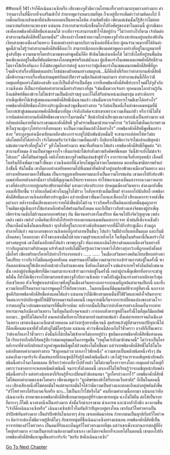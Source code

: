 ##ตอนที่ 141 เจ้าก็คือเฉินฉางเซิงหรือ
เสียงของจูลั่วมีความโกรธเกรี้ยวอย่างมากรุนแรงอย่างมาก คำว่ารุนแรงในที่นี้ยากที่จะเสริมเข้าไป ถ้าหากพูดว่าเหมาะสมที่สุด ก็จะอยู่ที่การเพิ่มคำว่าอำมหิตลงไป ก็เหมือนกับนกเต้าแขกที่ส่งเสียงออกมาเป็นหยาดโลหิต อำมหิตยิ่งนัก เพียงแต่เช่นนั้นก็รู้สึกว่าไม่ค่อยเหมาะสมกับสถานะของเขา แน่นอน ถ้าหากสามารถนึกเชื่อมโยงไปถึงศัตรูของเขาในตอนนี้ คู่กรณีของเขาคือเทพธิดาศักดิ์สิทธิ์แห่งแดนใต้ บางทีอาจจะสามารถเข้าใจได้อยู่บ้าง
“ไม่ว่าอย่างไรก็ตาม เจ้าผิดต่อคำสาบานอันศักดิ์สิทธิ์ในยามนั้น!”
เสียงกล่าวโทษด้วยความโกรธของจูลั่วก้องสะท้อนอยู่บนท้องฟ้าอันเงียบสงบของเมืองสวินหยาง ซึ่งแตกต่างอย่างมากกับกวนซิงเค่อที่นิ่งเงียบ ผู้คนจำนวนมากที่ได้ยินคำพูดนี้ล้วนไม่รู้ว่าคำสาบานศักดิ์สิทธิ์คืออะไร สามารถนึกออกเพียงแค่คำพูดบางอย่างที่อยู่ในกฎหมายที่สูงส่งที่สุด
ความหมายโดยประมาณของคำพูดนั้นก็คือ ฟ้าดินไม่แบ่งเหนือใต้ ไม่ว่าสิ่งใดที่อยู่บนพื้นดิน ขอเพียงแค่อยู่ในพื้นที่พันธมิตรของโลกมนุษย์หรือแม่น้ำแดง ผู้แข็งแกร่งในเขตแดนเทพศักดิ์สิทธิ์ล้วนไม่อาจโต้เถียงกันเอง ยิ่งไม่ต้องพูดถึงการต่อสู้ นอกจากว่าผู้แข็งแกร่งในเขตแดนเทพศักดิ์สิทธิ์ที่ถูกโจมตีจะทำเรื่องที่ผิดต่อผลประโยชน์ของฝ่ายตนอย่างสมบูรณ์...นี่ก็คือสิ่งที่เรียกว่าคำสาบานศักดิ์สิทธิ์
เมื่อพิจารณาจากเรื่องที่เหล่ามนุษย์กับเผ่าปีศาจร่วมมือกันต่อต้านเผ่ามาร คำสาบานเช่นนี้ก็ถือว่ามีเหตุผลที่สุดอย่างไม่ต้องสงสัย และก็เป็นสิ่งที่จำเป็นที่สุด การที่เทพธิดาศักดิ์สิทธิ์ทำการโจมตีใส่จูลั่วกับกวนซิงเค่อ ก็เป็นการผิดต่อคำสาบานนี้อย่างร้ายแรงที่สุด
“เช่นนั้นพวกเจ้าเล่า ทุกคนบนโลกล้วนรู้กัน ถึงแม้ศิษย์พี่ของข้าจะไม่ได้เข้าร่วมเป็นนักปราชญ์ และก็ไม่ได้รับตำแหน่งแปดมรสุม แต่ระดับการบำเพ็ญเพียรได้เข้าสู่เขตแดนเทพศักดิ์สิทธิ์เนิ่นนานแล้ว เช่นนั้นพวกเจ้าทำการโจมตีเขาได้อย่างไร”
เทพธิดาศักดิ์สิทธิ์มองไปทางประตูเมืองแล้วพูดขึ้นอย่างสงบ “หวังผ้อเป็นหนึ่งในห้าของคนหนุ่มที่มีโอกาสเข้าสู่เขตแดนเทพศักดิ์สิทธิ์มากที่สุด เจ้าถึงกับคิดจะฆ่าเขาเพราะความเห็นแก่ตัว หรือว่านี่ไม่ใช่การผิดต่อคำสาบานศักดิ์สิทธิ์ของพวกเราในยามนั้น”
สีหน้ากับน้ำเสียงของนางสงบนิ่งเป็นอย่างมาก แต่กลับแผ่กลิ่นอายที่น่าเกรงขามและศักดิ์สิทธิ์
จูลั่วคำรามขึ้นมาด้วยความโกรธ “หวังผ้อไม่เห็นแก่ภาพรวม ข้าในฐานะผู้อาวุโสทำการสั่งสอนเขา จะเป็นความเห็นแก่ตัวได้อย่างไร”
เทพธิดาศักดิ์สิทธิ์พูดขึ้นอย่างสงบ “ตระกูลจูแห่งเมืองเทียนเหลียงต้องการจะอยู่ไปนับพันนับหมื่นปี จะสามารถปล่อยให้หวังผ้อเติบโตต่อไปได้อย่างไร เจ้าไม่ยอมรับว่าเจ้ามีความเห็นแก่ตัว ก็อธิบายได้เพียงว่าเจ้าไม่กล้าเผชิญหน้าแม้แต่ความจริงที่อยู่ในใจ”
จูลั่วโมโหอย่างมาก ขณะที่เตรียมจะโต้แย้ง เทพธิดาศักดิ์สิทธิ์ก็พูดต่อ “คำสาบานทั้งหมด ล้วนเป็นคำพูดจากใจ เห็นแก่หน้าใต้เท้าสังฆราชกับศิษย์พี่เหมย วันนี้ข้าจะยังไม่ฆ่าเจ้า ไปเถอะ”
เมื่อได้ยินคำพูดนี้ เพลิงโทสะของจูลั่วพลันแล่นเข้าสู่หัวใจ อาการบาดเจ็บยิ่งทรุดหนัก เลือดที่ไหลรินก็ยิ่งเพิ่มความเร็วขึ้นมา กวนซิงเค่อที่นิ่งเงียบไม่พูดไม่จามาโดยตลอด มองเห็นเขามีสภาพย่ำแย่ถึงขั้นนี้ ทันใดนั้น เขาก็มองอย่างเหยียดหยามไปที่เมฆดำที่พลิกตัวอยู่บนท้องฟ้าของเมืองสวินหยาง
มองอย่างเหยียดหยามหาใช่ชื่นชม เป็นการดูถูกเหยียดหยามและยิ่งเป็นความโกรธแค้น เขามองไปยังท้องฟ้า เมฆดำที่ลอยต่ำเหล่านั้นราวกับมีสัญญาณส่งให้กระจายออก ทำให้พอจะมองเห็นแสงจากดวงดาวหลายดวงที่ส่องประกายอยู่บนท้องฟ้ายามค่ำคืน!
แสงดาวส่องประกาย ปกคลุมเมืองสวินหยาง ส่งลงมายังพื้นถนนที่เปียกชื้น ราวกับเกล็ดน้ำค้างในฤดูใบไม้ร่วง ไอสังหารช่างเต็มเปี่ยม!
ห่างออกไปนับสิบลี้ เทพธิดาศักดิ์สิทธิ์มองกวนซิงเค่อที่ตรงประตูเมือง แล้วยกมือขวาขึ้นมาโบกและชี้ออกไป
เสียงแตกกระจายดังขึ้นแผ่วเบา หลังจากนั้นเสียงแตกกระจายก็ดังขึ้นนับไม่ถ้วน
ราวกับเครื่องปั้นดินเผานับหมื่นชุดถูกการโจมตีของผู้แข็งแกร่งใช้แท่งเหล็กฟาดใส่พร้อมกันทั้งหมด
และก็เป็นราวกับห้วงแห่งจิตของผู้บำเพ็ญเพียรจำนวนนับไม่ถ้วนแตกออกพร้อมๆ กัน
ชัดเจนอย่างหาใดเปรียบ ชัดเจนไปถึงจิตวิญญาณ
เพล้ง เพล้ง เพล้ง เพล้ง!
เกล็ดหิมะที่กำลังโปรยปรายลงมาบนถนนพลันแตกกระจาย น้ำฝนที่เพิ่งจะแข็งตัวเป็นเกล็ดน้ำแข็งก็แตกเสียแล้ว
ทุกสิ่งที่อยู่ในระยะห่างนับสิบเมตรจากที่นี่ไปถึงประตูเมือง ล้วนถูกทำลายไปแล้ว
หมวกงอบของกวนซิงเค่อก็ถูกทำลายเป็นชิ้นๆ ไปแล้ว ริมฝีปากก็แตกเป็นแผล และเริ่มมีเลือดสดๆ ไหลออกมา
หัวใจของเขาเต็มไปด้วยความดุร้ายและหยิ่งยโส ในที่สุดในพริบตานี้ก็แตกร้าวไปอย่างสมบูรณ์ เขาไม่ลังเลอีกต่อไปแล้ว เขาพยุงจูลั่ว หันกายและเดินไปทางด้านนอกเมืองสวินหยางที่ราวกับถูกม่านราตรีปกคลุม แท้จริงแล้วกลับไม่มีใครรู้เลยว่าพวกเขาวิ่งไปทางทุ่งกว้างที่ถูกบดบังตั้งแต่เมื่อไหร่ เพียงพริบตาก็หายไปอย่างไรร่องรอยแล้ว
......
......
ในเมืองสวินหยางพลันเงียบเชียบอย่างหาใดเปรียบ ราวกับว่าไม่มีคนอยู่เลยสักคน
คนธรรมดาที่ไม่มีความสามารถจะเข้าร่วมการต่อสู้ในครั้งนี้ พากันหลบซ่อนอยู่ใต้เตียงหลังหน้าต่างในบ้านของตน ซึ่งยังคงไม่สงบใจ แม้แต่จะหายใจยังอึดอัดถึงขนาดนั้น
เหล่าผู้บำเพ็ญเพียรที่มีความสามารถจะเข้าร่วมการต่อสู้ในครั้งนี้ เหล่าผู้บำเพ็ญเพียรที่อยากจะฆ่าซูหลีนั้น ก็ทำได้เพียงจากไปตามรอยเท้าของจูลั่วกับกวนซิงเค่อ รวมไปถึงผู้แข็งแกร่งอย่างเหลียงหวังซุนกับเซวียเหอ
หัวเจี้ยฟูพาเหล่านักบวชที่อยู่ในเมืองสวินหยางออกจากถนนที่ถูกฝนสาดจนเปียกนี้ และทิ้งความเงียบที่ไร้คนรบกวนการพูดคุยไว้ให้กับพวกเขา...ในตอนนี้คนที่มีคุณสมบัติจะอยู่ที่ตรงนี้ นอกจากซูหลีกับเทพธิดาศักดิ์สิทธิ์แห่งแดนใต้แล้ว แน่นอนว่าก็มีเพียงสามคนนั้นที่ใช้ชีวิตและพลังใจอันยากจะจินตนาการปกป้องซูหลีให้มีชีวิตรอดมาจนถึงตอนนี้
เหตุการณ์นี้เริ่มจากการเปลี่ยนแปลงของสวนโจว การตกอยู่ในวงล้อมของเผ่ามารที่พื้นที่ราบหิมะ หลังจากนั้นก็เป็นการล่าสังหารอย่างเลือดเย็นจากค่ายทหารมาจนถึงเมืองสวินหยาง ในที่สุดก็มาถึงจุดจบแล้ว การลอบสังหารซูหลีในครั้งนี้ในที่สุดก็มีผลลัพธ์ออกมา...ซูหลีไม่ได้ตายไป คนเหล่านั้นที่อยากให้เขาตายล้วนพ่ายแพ้แล้ว
ตั้งแต่ค่ายทหารจนถึงเมืองสวินหยาง เขาพาเฉินฉางเซิงมาด้วยตลอด แต่ว่าเขารู้อยากชัดเจนดี สุดท้ายแล้วผู้ที่สามารถแก้ปัญหานี้ได้ ก็คือเพื่อนของเขาที่ทั่วทั้งต้าลู่ไม่มีใครรู้เลย
แน่นอน คำว่าเพื่อนนี้ต้องเก็บไว้ชั่วคราว
บางทีก็เป็นเพราะว่าต้องเก็บเอาไว้ชั่วคราว ดังนั้นถึงได้กลืนไม่เข้าคายไม่ออกอยู่บ้าง ซูหลีมองเทพธิดาศักดิ์สิทธิ์แห่งแดนใต้ เรียบง่ายก็กลับให้คนรู้สึกว่าสมเหตุสมผลในการพูดขึ้น “เหตุใดเจ้าถึงมาช้าขนาดนี้”
ไม่ว่าจะเป็นใครหลังจากที่ช่วยอีกฝ่ายแล้วถูกคำพูดเช่นนี้พูดใส่ล้วนต้องโมโหขึ้นมา แต่ว่าเทพธิดาศักดิ์สิทธิ์ไม่ได้โมโห แต่กลับตอบคำถามอย่างสงบ “ข้าถูกคนถ่วงเวลาเอาไว้พักหนึ่ง”
ความสงบเป็นพลังชนิดหนึ่งจริงๆ มันแสดงถึงความจริงจัง
ตั้งแต่หลายปีก่อนซูหลีก็รับรู้ถึงพลังชนิดนี้แล้ว เขาไม่รู้ว่าควรจะเผชิญหน้ากับพลังชนิดนี้อย่างไรมาโดยตลอด ที่เรียกว่าท่องเที่ยวไปทั่วหล้า ไม่ไต่ถามเรื่องราวทางโลก เหตุผลส่วนใหญ่ก็เพราะว่าเขาอยากจะหลบหนีพลังชนิดนี้ จนกระทั่งถึงตอนนี้ เขาเองก็ไม่ได้เรียนรู้ว่าจะเผชิญหน้ากับพลังชนิดนี้อย่างไร แต่อย่างน้อยเขาก็เรียนรู้ที่จะเปลี่ยนหัวข้อสนทนา
“ถูกใครถ่วงเอาไว้”
เทพธิดาศักดิ์สิทธิ์ไม่ได้ตอบคำถามของเขาโดยตรง เพียงแค่พูดว่า “ลูกศิษย์ของข้าได้รับบาดเจ็บสาหัส”
ก็เป็นในตอนนี้เอง เสียงเสียงหนึ่งที่ไม่ค่อยมั่นใจแต่สามารถมั่นใจได้ว่ามีความเป็นห่วงและตกตะลึงแฝงอยู่พลันดังขึ้น
“สวีโหย่วหรงได้รับบาดเจ็บหรือ นาง...ไม่เป็นอะไรใช่หรือไม่”
คนที่ถามคำถามนี้ออกมา แน่นอนว่าคือเฉินฉางเซิง
สายตาของเทพธิดาศักดิ์สิทธิ์เบนมาหยุดอยู่ที่ร่างของชายหนุ่ม
นางไม่ได้ยิ้ม ต่อให้เป็นรอยยิ้มจางๆ ก็ไม่มี
นางสงบนิ่งเป็นอย่างมาก ดังนั้นจึงน่าเกรงขาม น่าเคารพ และน่ากลัวยิ่งนัก
นางถามขึ้น “เจ้าก็คือเฉินฉางเซิงหรือ”
เฉินฉางเซิงเข้าใจในทันทีว่าปัญหาอยู่ตรงไหน
เขากับสวีโหย่วหรงเป็นปรปักษ์กันอย่างมาก เป็นปรปักษ์กันในหลายๆ ด้าน เขาเคยคิดมาก่อน ถ้าหากตนเป็นญาติกับสวีโหย่วหรง คิดว่าจะต้องไม่มีความรู้สึกดีใดๆ กับชายหนุ่มที่ชื่อเฉินฉางเซิงอย่างแน่นอน
เทพธิดาศักดิ์สิทธิ์เป็นอาจารย์ของสวีโหย่วหรง เป็นคนที่รักและเอ็นดูสวีโหย่วหรงมากที่สุด
แต่ว่าเขาเพิ่งจะผ่านการต่อสู้ที่ยิ่งใหญ่อย่างมาก ความเป็นตายล้วนต้องถามตัวเขาเอง เขาไม่อาจเลือกที่จะถอยได้ในตอนนี้
เขามองไปยังเทพธิดาศักดิ์สิทธิ์และพูดขึ้นอย่างจริงจัง “ขอรับ ข้าคือเฉินฉางเซิง”


[Go To Next Chapter]( ./428.md)